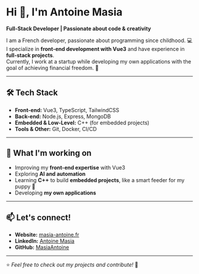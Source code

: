 # Hi 👋, I'm Antoine Masia

**Full-Stack Developer | Passionate about code & creativity**  

I am a French developer, passionate about programming since childhood. 💻  
I specialize in **front-end development with Vue3** and have experience in **full-stack projects**.  
Currently, I work at a startup while developing my own applications with the goal of achieving financial freedom. 🚀  

---

## 🛠️ Tech Stack  
- **Front-end:** Vue3, TypeScript, TailwindCSS  
- **Back-end:** Node.js, Express, MongoDB  
- **Embedded & Low-Level:** C++ (for embedded projects)  
- **Tools & Other:** Git, Docker, CI/CD  

---

## 🌱 What I'm working on  
- Improving my **front-end expertise** with Vue3  
- Exploring **AI and automation**  
- Learning **C++** to build **embedded projects**, like a smart feeder for my puppy 🐶  
- Developing **my own applications**  

---

## 📫 Let's connect!  
- **Website:** [masia-antoine.fr](https://masia-antoine.fr)  
- **LinkedIn:** [Antoine Masia](https://www.linkedin.com/in/antoine-masia)  
- **GitHub:** [MasiaAntoine](https://github.com/MasiaAntoine)  

---

⭐️ _Feel free to check out my projects and contribute!_ 🚀
